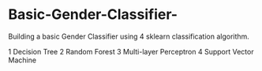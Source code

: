 # Basic-Gender-Classifier-

Building a basic Gender Classifier using 4 sklearn classification algorithm. 

1 Decision Tree
2 Random Forest
3 Multi-layer Perceptron
4 Support Vector Machine

